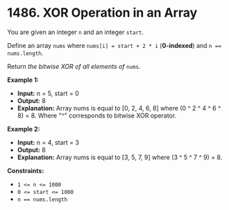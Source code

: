 # 1486. XOR Operation in an Array

You are given an integer `n` and an integer `start`.

Define an array `nums` where `nums[i] = start + 2 * i` (**0-indexed**) and `n == nums.length`.

Return _the bitwise XOR of all elements of_ `nums`.

**Example 1:**
- **Input:** n = 5, start = 0
- **Output:** 8
- **Explanation:** Array nums is equal to \[0, 2, 4, 6, 8\] where (0 ^ 2 ^ 4 ^ 6 ^ 8) = 8.
  Where "^" corresponds to bitwise XOR operator.

**Example 2:**
- **Input:** n = 4, start = 3
- **Output:** 8
- **Explanation:** Array nums is equal to \[3, 5, 7, 9\] where (3 ^ 5 ^ 7 ^ 9) = 8.

**Constraints:**

*   `1 <= n <= 1000`
*   `0 <= start <= 1000`
*   `n == nums.length`